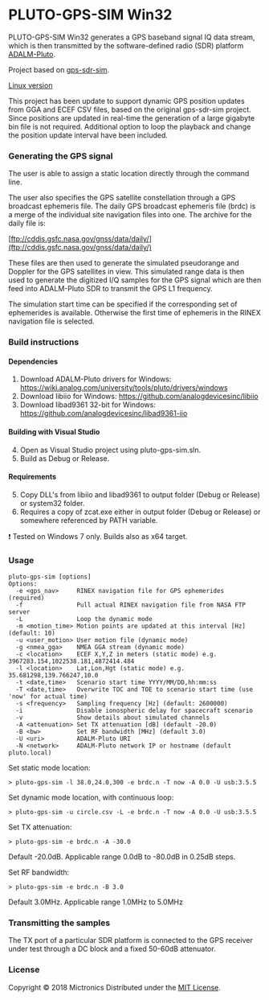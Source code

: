 # PLUTO-GPS-SIM Win32

PLUTO-GPS-SIM Win32 generates a GPS baseband signal IQ data stream, which is then transmitted by the 
software-defined radio (SDR) platform [ADALM-Pluto](https://wiki.analog.com/university/tools/pluto).

Project based on [gps-sdr-sim](https://github.com/osqzss/gps-sdr-sim).

[Linux version](https://github.com/Mictronics/pluto-gps-sim)

This project has been update to support dynamic GPS position updates from GGA and ECEF CSV files, 
based on the original gps-sdr-sim project.
Since positions are updated in real-time the generation of a large gigabyte bin file is not required.
Additional option to loop the playback and change the position update interval have been included.  

### Generating the GPS signal
The user is able to assign a static location directly through the command line.

The user also specifies the GPS satellite constellation through a GPS broadcast 
ephemeris file. The daily GPS broadcast ephemeris file (brdc) is a merge of the
individual site navigation files into one. The archive for the daily file is:

[ftp://cddis.gsfc.nasa.gov/gnss/data/daily/](ftp://cddis.gsfc.nasa.gov/gnss/data/daily/)

These files are then used to generate the simulated pseudorange and
Doppler for the GPS satellites in view. This simulated range data is 
then used to generate the digitized I/Q samples for the GPS signal
which are then feed into ADALM-Pluto SDR to transmit the GPS L1 frequency.

The simulation start time can be specified if the corresponding set of ephemerides
is available. Otherwise the first time of ephemeris in the RINEX navigation file
is selected.

### Build instructions
#### Dependencies

1. Download ADALM-Pluto drivers for Windows: https://wiki.analog.com/university/tools/pluto/drivers/windows
2. Download libiio for Windows: https://github.com/analogdevicesinc/libiio
3. Download libad9361 32-bit for Windows: https://github.com/analogdevicesinc/libad9361-iio

#### Building with Visual Studio
4. Open as Visual Studio project using pluto-gps-sim.sln.
5. Build as Debug or Release.

#### Requirements

5. Copy DLL's from libiio and libad9361 to output folder (Debug or Release) or system32 folder.
6. Requires a copy of zcat.exe either in output folder (Debug or Release) or somewhere referenced by PATH variable.

:exclamation: Tested on Windows 7 only. Builds also as x64 target.

### Usage
```
pluto-gps-sim [options]
Options:
  -e <gps_nav>     RINEX navigation file for GPS ephemerides (required)
  -f               Pull actual RINEX navigation file from NASA FTP server
  -L               Loop the dynamic mode
  -m <motion_time> Motion points are updated at this interval [Hz] (default: 10)
  -u <user_motion> User motion file (dynamic mode)
  -g <nmea_gga>    NMEA GGA stream (dynamic mode)
  -c <location>    ECEF X,Y,Z in meters (static mode) e.g. 3967283.154,1022538.181,4872414.484
  -l <location>    Lat,Lon,Hgt (static mode) e.g. 35.681298,139.766247,10.0
  -t <date,time>   Scenario start time YYYY/MM/DD,hh:mm:ss
  -T <date,time>   Overwrite TOC and TOE to scenario start time (use 'now' for actual time)
  -s <frequency>   Sampling frequency [Hz] (default: 2600000)
  -i               Disable ionospheric delay for spacecraft scenario
  -v               Show details about simulated channels
  -A <attenuation> Set TX attenuation [dB] (default -20.0)
  -B <bw>          Set RF bandwidth [MHz] (default 3.0)
  -U <uri>         ADALM-Pluto URI
  -N <network>     ADALM-Pluto network IP or hostname (default pluto.local)
```

Set static mode location:

```
> pluto-gps-sim -l 38.0,24.0,300 -e brdc.n -T now -A 0.0 -U usb:3.5.5
```

Set dynamic mode location, with continuous loop:

```
> pluto-gps-sim -u circle.csv -L -e brdc.n -T now -A 0.0 -U usb:3.5.5
```

Set TX attenuation:
```
> pluto-gps-sim -e brdc.n -A -30.0
```
Default -20.0dB. Applicable range 0.0dB to -80.0dB in 0.25dB steps.

Set RF bandwidth:
```
> pluto-gps-sim -e brdc.n -B 3.0
```
Default 3.0MHz. Applicable range 1.0MHz to 5.0MHz

### Transmitting the samples

The TX port of a particular SDR platform is connected to the GPS receiver
under test through a DC block and a fixed 50-60dB attenuator.

### License

Copyright &copy; 2018 Mictronics
Distributed under the [MIT License](http://www.opensource.org/licenses/mit-license.php).

